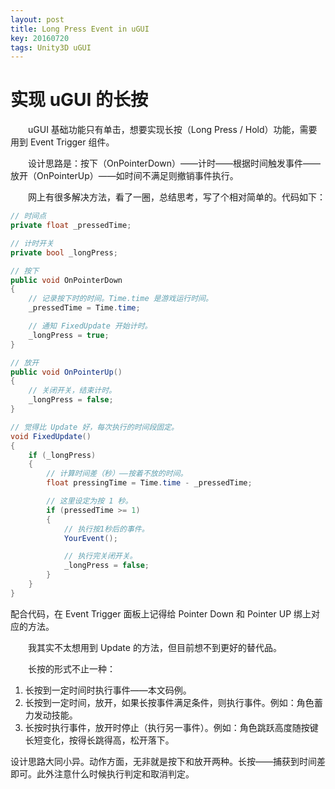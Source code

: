 ```yaml
---
layout: post
title: Long Press Event in uGUI
key: 20160720
tags: Unity3D uGUI
---
```

# 实现 uGUI 的长按

　　uGUI 基础功能只有单击，想要实现长按（Long Press / Hold）功能，需要用到 Event Trigger 组件。

　　设计思路是：按下（OnPointerDown）——计时——根据时间触发事件——放开（OnPointerUp）——如时间不满足则撤销事件执行。

<!--more-->

　　网上有很多解决方法，看了一圈，总结思考，写了个相对简单的。代码如下：

```csharp
// 时间点
private float _pressedTime;

// 计时开关
private bool _longPress;

// 按下
public void OnPointerDown
{
    // 记录按下时的时间。Time.time 是游戏运行时间。
    _pressedTime = Time.time;

    // 通知 FixedUpdate 开始计时。
    _longPress = true;
}

// 放开
public void OnPointerUp()
{
    // 关闭开关，结束计时。
    _longPress = false;
}

// 觉得比 Update 好，每次执行的时间段固定。
void FixedUpdate()
{
    if (_longPress)
    {
        // 计算时间差（秒）——按着不放的时间。
        float pressingTime = Time.time - _pressedTime;

        // 这里设定为按 1 秒。
        if (pressedTime >= 1)
        {
            // 执行按1秒后的事件。
            YourEvent();

            // 执行完关闭开关。
            _longPress = false;
        }
    }
}
```

配合代码，在 Event Trigger 面板上记得给 Pointer Down 和 Pointer UP 绑上对应的方法。

　　我其实不太想用到 Update 的方法，但目前想不到更好的替代品。

　　长按的形式不止一种：

1. 长按到一定时间时执行事件——本文码例。
2. 长按到一定时间，放开，如果长按事件满足条件，则执行事件。例如：角色蓄力发动技能。
3. 长按时执行事件，放开时停止（执行另一事件）。例如：角色跳跃高度随按键长短变化，按得长跳得高，松开落下。

设计思路大同小异。动作方面，无非就是按下和放开两种。长按——捕获到时间差即可。此外注意什么时候执行判定和取消判定。
